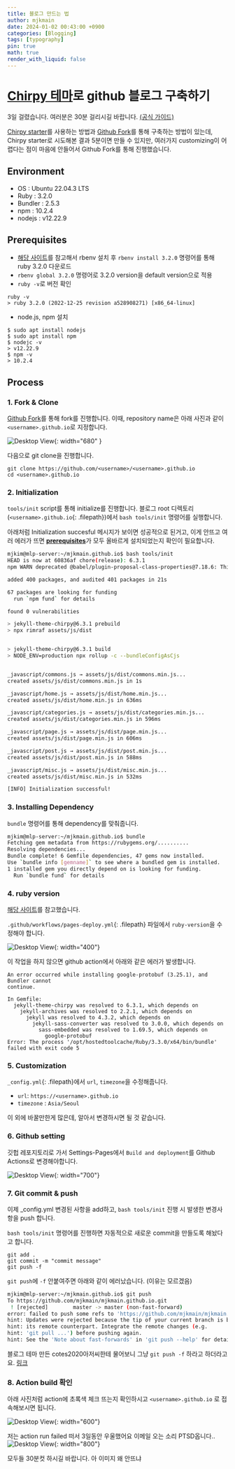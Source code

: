 ```yaml
---
title: 블로그 만드는 법
author: mjkmain
date: 2024-01-02 00:43:00 +0900
categories: [Blogging]
tags: [typography]
pin: true
math: true
render_with_liquid: false
---
```


# [Chirpy 테마](https://github.com/cotes2020/jekyll-theme-chirpy)로 github 블로그 구축하기

3일 걸렸습니다. 여러분은 30분 걸리시길 바랍니다. [(공식 가이드)](https://chirpy.cotes.page/posts/getting-started/)

[Chirpy starter](https://github.com/cotes2020/chirpy-starter)를 사용하는 방법과 [Github Fork](https://github.com/cotes2020/jekyll-theme-chirpy/fork)를 통해 구축하는 방법이 있는데, Chirpy starter로 시도해본 결과 5분이면 만들 수 있지만, 여러가지 customizing이 어렵다는 점이 마음에 안들어서 Github Fork를 통해 진행했습니다.

## Environment 
- OS : Ubuntu 22.04.3 LTS
- Ruby : 3.2.0 
- Bundler : 2.5.3
- npm : 10.2.4
- nodejs : v12.22.9

## Prerequisites
- [해당 사이트](https://vegastack.com/tutorials/how-to-install-ruby-on-rails-with-rbenv-on-ubuntu-22-04/)를 참고해서 rbenv 설치 후 `rbenv install 3.2.0` 명령어를 통해 ruby 3.2.0 다운로드
- `rbenv global 3.2.0` 명령어로 3.2.0 version을 default version으로 적용
- `ruby -v`로 버전 확인
```console
ruby -v
> ruby 3.2.0 (2022-12-25 revision a528908271) [x86_64-linux]
```
- node.js, npm 설치
```console
$ sudo apt install nodejs
$ sudo apt install npm
$ nodejc -v
> v12.22.9
$ npm -v
> 10.2.4
```

## Process
### 1. Fork & Clone
[Github Fork](https://github.com/cotes2020/jekyll-theme-chirpy/fork)를 통해 fork를 진행합니다. 이때, repository name은 아래 사진과 같이 `<username>.github.io`로 지정합니다.


![Desktop View](/assets/img/post_imgs/2024-01-02/fork.png){: width="680" }

다음으로 git clone을 진행합니다.
```console
git clone https://github.com/<username>/<username>.github.io
cd <username>.github.io
```

### 2. Initialization
`tools/init` script를 통해 initialize를 진행합니다. 블로그 root 디렉토리 (`<username>.github.io`{: .filepath})에서 `bash tools/init` 명령어를 실행합니다.

아래처럼 Initialization succesful 메시지가 보이면 성공적으로 된거고, 이게 안뜨고 여러 에러가 뜨면 [**prerequisites**](#prerequisites)가 모두 올바르게 설치되었는지 확인이 필요합니다.

```bash
mjkim@mlp-server:~/mjkmain.github.io$ bash tools/init 
HEAD is now at 60836af chore(release): 6.3.1
npm WARN deprecated @babel/plugin-proposal-class-properties@7.18.6: This proposal has been merged to the ECMAScript standard and thus this plugin is no longer maintained. Please use @babel/plugin-transform-class-properties instead.

added 400 packages, and audited 401 packages in 21s

67 packages are looking for funding
  run `npm fund` for details

found 0 vulnerabilities

> jekyll-theme-chirpy@6.3.1 prebuild
> npx rimraf assets/js/dist


> jekyll-theme-chirpy@6.3.1 build
> NODE_ENV=production npx rollup -c --bundleConfigAsCjs


_javascript/commons.js → assets/js/dist/commons.min.js...
created assets/js/dist/commons.min.js in 1s

_javascript/home.js → assets/js/dist/home.min.js...
created assets/js/dist/home.min.js in 636ms

_javascript/categories.js → assets/js/dist/categories.min.js...
created assets/js/dist/categories.min.js in 596ms

_javascript/page.js → assets/js/dist/page.min.js...
created assets/js/dist/page.min.js in 606ms

_javascript/post.js → assets/js/dist/post.min.js...
created assets/js/dist/post.min.js in 588ms

_javascript/misc.js → assets/js/dist/misc.min.js...
created assets/js/dist/misc.min.js in 532ms

[INFO] Initialization successful!
```

### 3. Installing Dependency
`bundle` 명령어를 통해 dependency를 맞춰줍니다.

```bash
mjkim@mlp-server:~/mjkmain.github.io$ bundle
Fetching gem metadata from https://rubygems.org/..........
Resolving dependencies...
Bundle complete! 6 Gemfile dependencies, 47 gems now installed.
Use `bundle info [gemname]` to see where a bundled gem is installed.
1 installed gem you directly depend on is looking for funding.
  Run `bundle fund` for details
```

### 4. ruby version 
[해당 사이트](https://talk.jekyllrb.com/t/build-error-at-setup-ruby-stage-of-build-and-deploy-on-actions/8782)를 참고했습니다.

`.github/workflows/pages-deploy.yml`{: .filepath} 파일에서 `ruby-version`을 수정해야 합니다.

![Desktop View](/assets/img/post_imgs/2024-01-02/ruby-version.png){: width="400"}


이 작업을 하지 않으면 github action에서 아래와 같은 에러가 발생합니다. 
```console
An error occurred while installing google-protobuf (3.25.1), and Bundler cannot
continue.

In Gemfile:
  jekyll-theme-chirpy was resolved to 6.3.1, which depends on
    jekyll-archives was resolved to 2.2.1, which depends on
      jekyll was resolved to 4.3.2, which depends on
        jekyll-sass-converter was resolved to 3.0.0, which depends on
          sass-embedded was resolved to 1.69.5, which depends on
            google-protobuf
Error: The process '/opt/hostedtoolcache/Ruby/3.3.0/x64/bin/bundle' failed with exit code 5
```

### 5. Customization
`_config.yml`{: .filepath}에서 `url`, `timezone`을 수정해줍니다. 

- `url`: `https://<username>.github.io` 
- `timezone` : `Asia/Seoul`

이 외에 바꿀만한게 많은데, 알아서 변경하시면 될 것 같습니다.

### 6. Github setting
깃헙 레포지토리로 가서 Settings-Pages에서 `Build and deployment`를 Github Actions로 변경해야합니다. 

![Desktop View](/assets/img/post_imgs/2024-01-02/action-setting.png){: width="700"}

### 7. Git commit & push
이제 _config.yml 변경된 사항을 add하고, `bash tools/init` 진행 시 발생한 변경사항을 push 합니다. 

`bash tools/init` 명령어를 진행하면 자동적으로 새로운 commit을 만들도록 해놨다고 합니다. 

```console
git add .
git commit -m "commit message"
git push -f
```

`git push`에 `-f` 안붙여주면 아래와 같이 에러났습니다. (이유는 모르겠음)
```bash
mjkim@mlp-server:~/mjkmain.github.io$ git push
To https://github.com/mjkmain/mjkmain.github.io.git
 ! [rejected]        master -> master (non-fast-forward)
error: failed to push some refs to 'https://github.com/mjkmain/mjkmain.github.io.git'
hint: Updates were rejected because the tip of your current branch is behind
hint: its remote counterpart. Integrate the remote changes (e.g.
hint: 'git pull ...') before pushing again.
hint: See the 'Note about fast-forwards' in 'git push --help' for details.
```

블로그 테마 만든 cotes2020아저씨한테 물어보니 그냥 `git push -f` 하라고 하더라고요. [링크](https://github.com/cotes2020/jekyll-theme-chirpy/discussions/1443)

### 8. Action build 확인
아래 사진처럼 action에 초록색 체크 뜨는지 확인하시고 `<username>.github.io` 로 접속해보시면 됩니다. 

![Desktop View](/assets/img/post_imgs/2024-01-02/action.png){: width="600"}

저는 action run failed 떠서 3일동안 우울했어요 
이메일 오는 소리 PTSD옵니다..
![Desktop View](/assets/img/post_imgs/2024-01-02/action-failed.png){: width="800"}

모두들 30분컷 하시길 바랍니다. 아 이미지 왜 안뜨냐